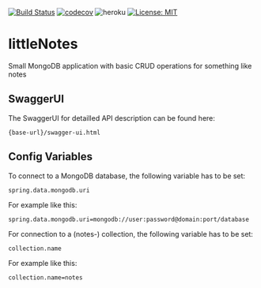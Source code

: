 [![Build Status](https://travis-ci.org/pixelstuermer/littleNotes.svg?branch=master)](https://travis-ci.org/pixelstuermer/littleNotes)
[![codecov](https://codecov.io/gh/pixelstuermer/littleNotes/branch/master/graph/badge.svg)](https://codecov.io/gh/pixelstuermer/littleNotes)
![heroku](https://img.shields.io/badge/heroku-deployed-7565C7.svg)
[![License: MIT](https://img.shields.io/badge/License-MIT-yellow.svg)](https://opensource.org/licenses/MIT)

# littleNotes
Small MongoDB application with basic CRUD operations for something like notes

## SwaggerUI
The SwaggerUI for detailled API description can be found here:

    {base-url}/swagger-ui.html

## Config Variables
To connect to a MongoDB database, the following variable has to be set:

    spring.data.mongodb.uri

For example like this:

    spring.data.mongodb.uri=mongodb://user:password@domain:port/database

For connection to a (notes-) collection, the following variable has to be set:

    collection.name

For example like this:

    collection.name=notes